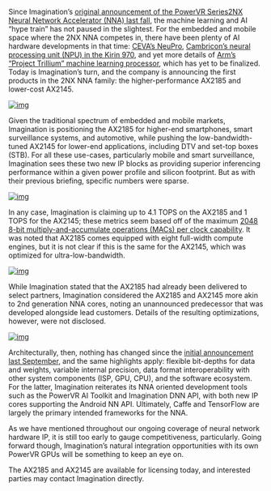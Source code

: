 Since Imagination’s [original announcement of the PowerVR Series2NX Neural Network Accelerator (NNA) last fall](https://www.anandtech.com/show/11856/imagination-announces-powervr-series-2nx-neural-network-accelerator), the machine learning and AI “hype train” has not paused in the slightest. For the embedded and mobile space where the 2NX NNA competes in, there have been plenty of AI hardware developments in that time: [CEVA’s NeuPro](https://www.anandtech.com/show/12217/ceva-announces-neupro-neural-network-ip), [Cambricon’s neural processing unit (NPU) in the Kirin 970](https://www.anandtech.com/show/12195/hisilicon-kirin-970-power-performance-overview/5), and yet more details of [Arm’s “Project Trillium” machine learning processor](https://www.anandtech.com/show/12791/arm-details-project-trillium-mlp-architecture), which has yet to be finalized. Today is Imagination’s turn, and the company is announcing the first products in the 2NX NNA family: the higher-performance AX2185 and lower-cost AX2145.

[![img](https://images.anandtech.com/doci/12931/PowerVR_2NX_Initial_Core_Announcement_Draft_Final_Ammended%2006.06.18-09_575px.png)](https://images.anandtech.com/doci/12931/PowerVR_2NX_Initial_Core_Announcement_Draft_Final_Ammended%2006.06.18-09.png)

Given the traditional spectrum of embedded and mobile markets, Imagination is positioning the AX2185 for higher-end smartphones, smart surveillance systems, and automotive, while pushing the low-bandwidth-tuned AX2145 for lower-end applications, including DTV and set-top boxes (STB). For all these use-cases, particularly mobile and smart surveillance, Imagination sees these two new IP blocks as providing superior inferencing performance within a given power profile and silicon footprint. But as with their previous briefing, specific numbers were sparse.



[![img](https://images.anandtech.com/doci/12931/PowerVR_2NX_Initial_Core_Announcement_Draft_Final_Ammended%2006.06.18-17_575px.png)](https://images.anandtech.com/doci/12931/PowerVR_2NX_Initial_Core_Announcement_Draft_Final_Ammended%2006.06.18-17.png)

In any case, Imagination is claiming up to 4.1 TOPS on the AX2185 and 1 TOPS for the AX2145; these metrics seem based off of the maximum [2048 8-bit multiply-and-accumulate operations (MACs) per clock capability](https://www.itu.int/en/ITU-T/Workshops-and-Seminars/20180425/Documents/Session%2001%204%20KE%20Chuan.pdf). It was noted that AX2185 comes equipped with eight full-width compute engines, but it is not clear if this is the same for the AX2145, which was optimized for ultra-low-bandwidth.

[![img](https://images.anandtech.com/doci/12931/PowerVR_2NX_Initial_Core_Announcement_Draft_Final_Ammended%2006.06.18-18_575px.png)](https://images.anandtech.com/doci/12931/PowerVR_2NX_Initial_Core_Announcement_Draft_Final_Ammended%2006.06.18-18.png)

While Imagination stated that the AX2185 had already been delivered to select partners, Imagination considered the AX2185 and AX2145 more akin to 2nd generation NNA cores, noting an unannounced predecessor that was developed alongside lead customers. Details of the resulting optimizations, however, were not disclosed.

[![img](https://images.anandtech.com/doci/12931/PowerVR_2NX_Initial_Core_Announcement_Draft_Final_Ammended%2006.06.18-19_575px.png)](https://images.anandtech.com/doci/12931/PowerVR_2NX_Initial_Core_Announcement_Draft_Final_Ammended%2006.06.18-19.png)

Architecturally, then, nothing has changed since the [initial announcement last September](https://www.anandtech.com/show/11856/imagination-announces-powervr-series-2nx-neural-network-accelerator), and the same highlights apply: flexible bit-depths for data and weights, variable internal precision, data format interoperability with other system components (ISP, GPU, CPU), and the software ecosystem. For the latter, Imagination reiterates its NNA oriented development tools such as the PowerVR AI Toolkit and Imagination DNN API, with both new IP cores supporting the Android NN API. Ultimately, Caffe and TensorFlow are largely the primary intended frameworks for the NNA.

As we have mentioned throughout our ongoing coverage of neural network hardware IP, it is still too early to gauge competitiveness, particularly. Going forward though, Imagination’s natural integration opportunities with its own PowerVR GPUs will be something to keep an eye on.

The AX2185 and AX2145 are available for licensing today, and interested parties may contact Imagination directly.